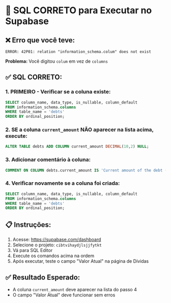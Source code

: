 # 🔧 SQL CORRETO para Executar no Supabase

## ❌ Erro que você teve:
```
ERROR: 42P01: relation "information_schema.colum" does not exist
```

**Problema:** Você digitou `colum` em vez de `columns`

## ✅ SQL CORRETO:

### 1. PRIMEIRO - Verificar se a coluna existe:
```sql
SELECT column_name, data_type, is_nullable, column_default
FROM information_schema.columns
WHERE table_name = 'debts'
ORDER BY ordinal_position;
```

### 2. SE a coluna `current_amount` NÃO aparecer na lista acima, execute:
```sql
ALTER TABLE debts ADD COLUMN current_amount DECIMAL(10,2) NULL;
```

### 3. Adicionar comentário à coluna:
```sql
COMMENT ON COLUMN debts.current_amount IS 'Current amount of the debt (optional)';
```

### 4. Verificar novamente se a coluna foi criada:
```sql
SELECT column_name, data_type, is_nullable, column_default
FROM information_schema.columns
WHERE table_name = 'debts'
ORDER BY ordinal_position;
```

## 📋 Instruções:
1. Acesse: https://supabase.com/dashboard
2. Selecione o projeto: `cibtvihaydjlsjjfytkt`
3. Vá para SQL Editor
4. Execute os comandos acima na ordem
5. Após executar, teste o campo "Valor Atual" na página de Dívidas

## ✅ Resultado Esperado:
- A coluna `current_amount` deve aparecer na lista do passo 4
- O campo "Valor Atual" deve funcionar sem erros
